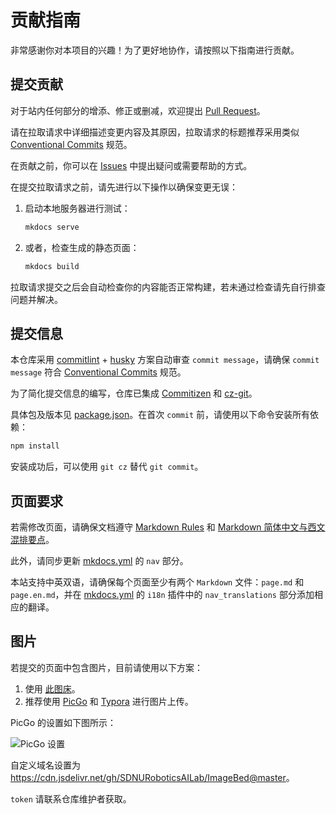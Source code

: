 # 贡献指南

非常感谢你对本项目的兴趣！为了更好地协作，请按照以下指南进行贡献。

## 提交贡献

对于站内任何部分的增添、修正或删减，欢迎提出 [Pull Request](https://docs.github.com/en/pull-requests/collaborating-with-pull-requests/proposing-changes-to-your-work-with-pull-requests/creating-a-pull-request-from-a-fork)。

请在拉取请求中详细描述变更内容及其原因，拉取请求的标题推荐采用类似 [Conventional Commits](https://www.conventionalcommits.org/zh-hans/v1.0.0/) 规范。

在贡献之前，你可以在 [Issues](https://github.com/SDNURoboticsAILab/SDNURoboticsAILab.github.io/issues) 中提出疑问或需要帮助的方式。

在提交拉取请求之前，请先进行以下操作以确保变更无误：

1. 启动本地服务器进行测试：

    ```bash
    mkdocs serve
    ```

2. 或者，检查生成的静态页面：

    ```bash
    mkdocs build
    ```

拉取请求提交之后会自动检查你的内容能否正常构建，若未通过检查请先自行排查问题并解决。

## 提交信息

本仓库采用 [commitlint](https://github.com/conventional-changelog/commitlint) + [husky](https://github.com/typicode/husky) 方案自动审查 `commit message`，请确保 `commit message` 符合 [Conventional Commits](https://www.conventionalcommits.org/zh-hans/v1.0.0/) 规范。

为了简化提交信息的编写，仓库已集成 [Commitizen](https://github.com/commitizen/cz-cli) 和 [cz-git](https://github.com/Zhengqbbb/cz-git)。

具体包及版本见 [package.json](../package.json)。在首次 `commit` 前，请使用以下命令安装所有依赖：

```bash
npm install
```

安装成功后，可以使用 `git cz` 替代 `git commit`。

## 页面要求

若需修改页面，请确保文档遵守 [Markdown Rules](https://github.com/markdownlint/markdownlint/blob/main/docs/RULES.md) 和 [Markdown 简体中文与西文混排要点](https://github.com/selfteaching/markdown-writing-with-mixed-cn-en)。

此外，请同步更新 [mkdocs.yml](../mkdocs.yml) 的 `nav` 部分。

本站支持中英双语，请确保每个页面至少有两个 `Markdown` 文件：`page.md` 和 `page.en.md`，并在 [mkdocs.yml](../mkdocs.yml) 的 `i18n` 插件中的 `nav_translations` 部分添加相应的翻译。

## 图片

若提交的页面中包含图片，目前请使用以下方案：

1. 使用 [此图床](https://github.com/SDNURoboticsAILab/ImageBed)。
2. 推荐使用 [PicGo](https://picgo.github.io/PicGo-Doc/zh/guide/config.html#github%E5%9B%BE%E5%BA%8A) 和 [Typora](https://support.typora.io/Upload-Image/#picgoapp-chinese-language-only) 进行图片上传。

PicGo 的设置如下图所示：

![PicGo 设置](https://cdn.jsdelivr.net/gh/SDNURoboticsAILab/ImageBed@master/img/image-20240723141037880.png)

自定义域名设置为 <https://cdn.jsdelivr.net/gh/SDNURoboticsAILab/ImageBed@master>。

`token` 请联系仓库维护者获取。
